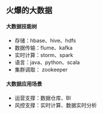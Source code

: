 ## 火爆的大数据 

#### 大数据技能树

- 存储：hbase、hive、hdfs
- 数据传输：flume、kafka
- 实时计算：storm、spark
- 语言：java、python、scala
- 集群调取： zookeeper


#### 大数据应用场景
- 运营支撑：数据仓库、BI
- 风控支撑：实时计算、数据实时分析


